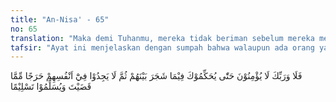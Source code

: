 ```yaml
---
title: "An-Nisa' - 65"
no: 65
translation: "Maka demi Tuhanmu, mereka tidak beriman sebelum mereka menjadikan engkau (Muhammad) sebagai hakim dalam perkara yang mereka perselisihkan, (sehingga) kemudian tidak ada rasa keberatan dalam hati mereka terhadap putusan yang engkau berikan, dan mereka menerima dengan sepenuhnya."
tafsir: "Ayat ini menjelaskan dengan sumpah bahwa walaupun ada orang yang mengaku beriman, tetapi pada hakikatnya tidaklah mereka beriman selama mereka tidak mau bertahkim kepada Rasul. Rasulullah saw pernah mengambil keputusan dalam perselisihan yang terjadi di antara mereka, seperti yang terjadi pada orang-orang munafik. Atau mereka bertahkim kepada Rasul tetapi kalau putusannya tidak sesuai dengan keinginan mereka lalu merasa keberatan dan tidak senang atas putusan itu, seperti putusan Nabi untuk az-Zubair bin Awwam ketika seorang laki-laki dari kaum Ansar yang tersebut di atas datang dan bertahkim kepada Rasulullah.\n\nJadi orang yang benar-benar beriman haruslah mau bertahkim kepada Rasulullah dan menerima putusannya dengan sepenuh hati tanpa merasa curiga dan keberatan. Memang putusan seorang hakim baik ia seorang rasul maupun bukan, haruslah berdasarkan kenyataan dan bukti-bukti yang cukup."
---
```


فَلَا وَرَبِّكَ لَا يُؤْمِنُوْنَ حَتّٰى يُحَكِّمُوْكَ فِيْمَا شَجَرَ بَيْنَهُمْ ثُمَّ لَا يَجِدُوْا فِيْٓ اَنْفُسِهِمْ حَرَجًا مِّمَّا قَضَيْتَ وَيُسَلِّمُوْا تَسْلِيْمًا 
